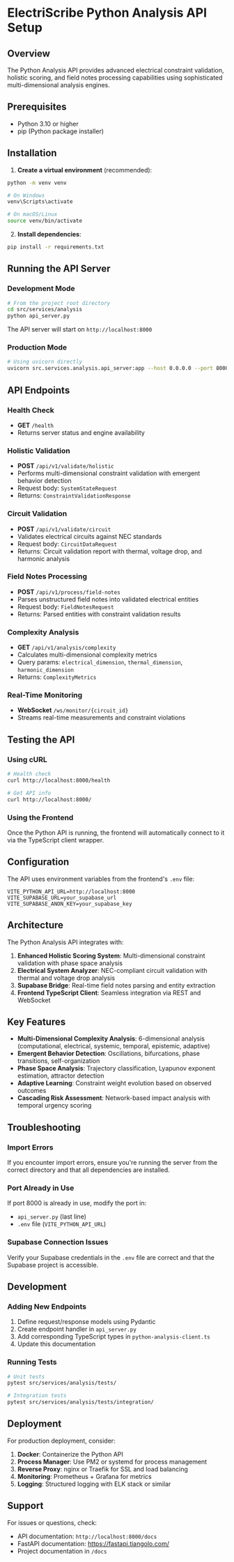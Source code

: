 # ElectriScribe Python Analysis API Setup

## Overview

The Python Analysis API provides advanced electrical constraint validation, holistic scoring, and field notes processing capabilities using sophisticated multi-dimensional analysis engines.

## Prerequisites

- Python 3.10 or higher
- pip (Python package installer)

## Installation

1. **Create a virtual environment** (recommended):

```bash
python -m venv venv

# On Windows
venv\Scripts\activate

# On macOS/Linux
source venv/bin/activate
```

2. **Install dependencies**:

```bash
pip install -r requirements.txt
```

## Running the API Server

### Development Mode

```bash
# From the project root directory
cd src/services/analysis
python api_server.py
```

The API server will start on `http://localhost:8000`

### Production Mode

```bash
# Using uvicorn directly
uvicorn src.services.analysis.api_server:app --host 0.0.0.0 --port 8000
```

## API Endpoints

### Health Check
- **GET** `/health`
- Returns server status and engine availability

### Holistic Validation
- **POST** `/api/v1/validate/holistic`
- Performs multi-dimensional constraint validation with emergent behavior detection
- Request body: `SystemStateRequest`
- Returns: `ConstraintValidationResponse`

### Circuit Validation
- **POST** `/api/v1/validate/circuit`
- Validates electrical circuits against NEC standards
- Request body: `CircuitDataRequest`
- Returns: Circuit validation report with thermal, voltage drop, and harmonic analysis

### Field Notes Processing
- **POST** `/api/v1/process/field-notes`
- Parses unstructured field notes into validated electrical entities
- Request body: `FieldNotesRequest`
- Returns: Parsed entities with constraint validation results

### Complexity Analysis
- **GET** `/api/v1/analysis/complexity`
- Calculates multi-dimensional complexity metrics
- Query params: `electrical_dimension`, `thermal_dimension`, `harmonic_dimension`
- Returns: `ComplexityMetrics`

### Real-Time Monitoring
- **WebSocket** `/ws/monitor/{circuit_id}`
- Streams real-time measurements and constraint violations

## Testing the API

### Using cURL

```bash
# Health check
curl http://localhost:8000/health

# Get API info
curl http://localhost:8000/
```

### Using the Frontend

Once the Python API is running, the frontend will automatically connect to it via the TypeScript client wrapper.

## Configuration

The API uses environment variables from the frontend's `.env` file:

```env
VITE_PYTHON_API_URL=http://localhost:8000
VITE_SUPABASE_URL=your_supabase_url
VITE_SUPABASE_ANON_KEY=your_supabase_key
```

## Architecture

The Python Analysis API integrates with:

1. **Enhanced Holistic Scoring System**: Multi-dimensional constraint validation with phase space analysis
2. **Electrical System Analyzer**: NEC-compliant circuit validation with thermal and voltage drop analysis
3. **Supabase Bridge**: Real-time field notes parsing and entity extraction
4. **Frontend TypeScript Client**: Seamless integration via REST and WebSocket

## Key Features

- **Multi-Dimensional Complexity Analysis**: 6-dimensional analysis (computational, electrical, systemic, temporal, epistemic, adaptive)
- **Emergent Behavior Detection**: Oscillations, bifurcations, phase transitions, self-organization
- **Phase Space Analysis**: Trajectory classification, Lyapunov exponent estimation, attractor detection
- **Adaptive Learning**: Constraint weight evolution based on observed outcomes
- **Cascading Risk Assessment**: Network-based impact analysis with temporal urgency scoring

## Troubleshooting

### Import Errors

If you encounter import errors, ensure you're running the server from the correct directory and that all dependencies are installed.

### Port Already in Use

If port 8000 is already in use, modify the port in:
- `api_server.py` (last line)
- `.env` file (`VITE_PYTHON_API_URL`)

### Supabase Connection Issues

Verify your Supabase credentials in the `.env` file are correct and that the Supabase project is accessible.

## Development

### Adding New Endpoints

1. Define request/response models using Pydantic
2. Create endpoint handler in `api_server.py`
3. Add corresponding TypeScript types in `python-analysis-client.ts`
4. Update this documentation

### Running Tests

```bash
# Unit tests
pytest src/services/analysis/tests/

# Integration tests
pytest src/services/analysis/tests/integration/
```

## Deployment

For production deployment, consider:

1. **Docker**: Containerize the Python API
2. **Process Manager**: Use PM2 or systemd for process management
3. **Reverse Proxy**: nginx or Traefik for SSL and load balancing
4. **Monitoring**: Prometheus + Grafana for metrics
5. **Logging**: Structured logging with ELK stack or similar

## Support

For issues or questions, check:
- API documentation: `http://localhost:8000/docs`
- FastAPI documentation: https://fastapi.tiangolo.com/
- Project documentation in `/docs`
